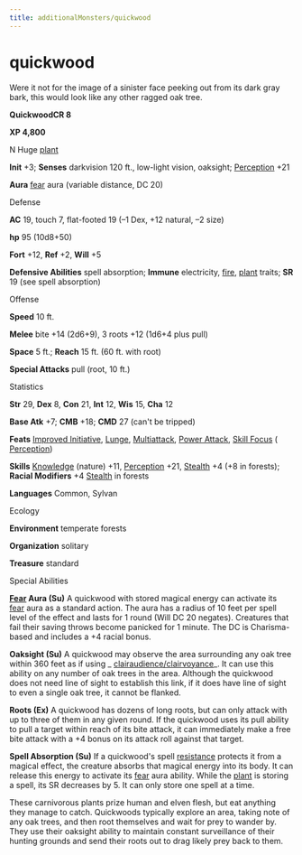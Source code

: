 ```yaml
---
title: additionalMonsters/quickwood
---
```

# quickwood

Were it not for the image of a sinister face peeking out from its dark gray bark, this would look like any other ragged oak tree.

**QuickwoodCR 8**

**XP 4,800**

N Huge [plant](monsters/creatureTypes.md#_plant)

**Init** +3; **Senses** darkvision 120 ft., low-light vision, oaksight; [Perception](additionalMonsters/../skills/perception.md#_perception) +21

**Aura** [fear](monsters/universalMonsterRules.md#_fear-(su-or-sp)) aura (variable distance, DC 20)

Defense

**AC** 19, touch 7, flat-footed 19 (–1 Dex, +12 natural, –2 size)

**hp** 95 (10d8+50)

**Fort** +12, **Ref** +2, **Will** +5

**Defensive Abilities** spell absorption; **Immune** electricity, [fire](monsters/creatureTypes.md#_fire-subtype), [plant](monsters/creatureTypes.md#_plant) traits; **SR** 19 (see spell absorption)

Offense

**Speed** 10 ft.

**Melee** bite +14 (2d6+9), 3 roots +12 (1d6+4 plus pull)

**Space** 5 ft.; **Reach** 15 ft. (60 ft. with root)

**Special Attacks** pull (root, 10 ft.)

Statistics

**Str** 29, **Dex** 8, **Con** 21, **Int** 12, **Wis** 15, **Cha** 12

**Base Atk** +7; **CMB** +18; **CMD** 27 (can't be tripped)

**Feats** [Improved Initiative](additionalMonsters/../feats.md#_improved-initiative), [Lunge](additionalMonsters/../feats.md#_lunge), [Multiattack](additionalMonsters/../monsters/monsterFeats.md#_multiattack), [Power Attack](additionalMonsters/../feats.md#_power-attack), [Skill Focus](additionalMonsters/../feats.md#_skill-focus) ( [Perception](additionalMonsters/../skills/perception.md#_perception))

**Skills** [Knowledge](additionalMonsters/../skills/knowledge.md#_knowledge) (nature) +11, [Perception](additionalMonsters/../skills/perception.md#_perception) +21, [Stealth](additionalMonsters/../skills/stealth.md#_stealth) +4 (+8 in forests); **Racial Modifiers** +4 [Stealth](additionalMonsters/../skills/stealth.md#_stealth) in forests

**Languages** Common, Sylvan

Ecology

**Environment** temperate forests

**Organization** solitary

**Treasure** standard

Special Abilities

**[Fear](monsters/universalMonsterRules.md#_fear-(su-or-sp)) Aura (Su)** A quickwood with stored magical energy can activate its [fear](monsters/universalMonsterRules.md#_fear-(su-or-sp)) aura as a standard action. The aura has a radius of 10 feet per spell level of the effect and lasts for 1 round (Will DC 20 negates). Creatures that fail their saving throws become panicked for 1 minute. The DC is Charisma-based and includes a +4 racial bonus.

**Oaksight (Su)** A quickwood may observe the area surrounding any oak tree within 360 feet as if using _ [clairaudience/clairvoyance](additionalMonsters/../spells/clairaudienceClairvoyance.md#_clairaudience-clairvoyance)_. It can use this ability on any number of oak trees in the area. Although the quickwood does not need line of sight to establish this link, if it does have line of sight to even a single oak tree, it cannot be flanked.

**Roots (Ex)** A quickwood has dozens of long roots, but can only attack with up to three of them in any given round. If the quickwood uses its pull ability to pull a target within reach of its bite attack, it can immediately make a free bite attack with a +4 bonus on its attack roll against that target.

**Spell Absorption (Su)** If a quickwood's spell [resistance](monsters/universalMonsterRules.md#_resistance) protects it from a magical effect, the creature absorbs that magical energy into its body. It can release this energy to activate its [fear](monsters/universalMonsterRules.md#_fear-(su-or-sp)) aura ability. While the [plant](monsters/creatureTypes.md#_plant) is storing a spell, its SR decreases by 5. It can only store one spell at a time.

These carnivorous plants prize human and elven flesh, but eat anything they manage to catch. Quickwoods typically explore an area, taking note of any oak trees, and then root themselves and wait for prey to wander by. They use their oaksight ability to maintain constant surveillance of their hunting grounds and send their roots out to drag likely prey back to them.

